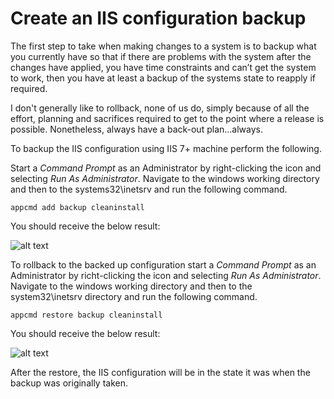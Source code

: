 # Create an IIS configuration backup
The first step to take when making changes to a system is to backup what you currently have so that if there are problems with the system after the changes have applied, you have time constraints and can’t get the system to work, then you have at least a backup of the systems state to reapply if required.

I don't generally like to rollback, none of us do, simply because of all the effort, planning and sacrifices required to get to the point where a release is possible. Nonetheless, always have a back-out plan...always.

To backup the IIS configuration using IIS 7+ machine perform the following.

Start a *Command Prompt* as an Administrator by right-clicking the icon and selecting *Run As Administrator*. Navigate to the windows working directory and then to the systems32\inetsrv and run the following command.

`appcmd add backup cleaninstall`

You should receive the below result:

![alt text](https://github.com/benperk/benperk.github.io/blob/master/msdn/images/5657.1.png "Logo Title Text 1")

To rollback to the backed up configuration start a *Command Prompt* as an Administrator by richt-clicking the icon and selecting *Run As Administrator*. Navigate to the windows working directory and then to the system32\inetsrv directory and run the following command.

`appcmd restore backup cleaninstall`

You should receive the below result:

![alt text](https://github.com/benperk/benperk.github.io/blob/master/msdn/images/4848.2.png "Logo Title Text 1")

After the restore, the IIS configuration will be in the state it was when the backup was originally taken.
